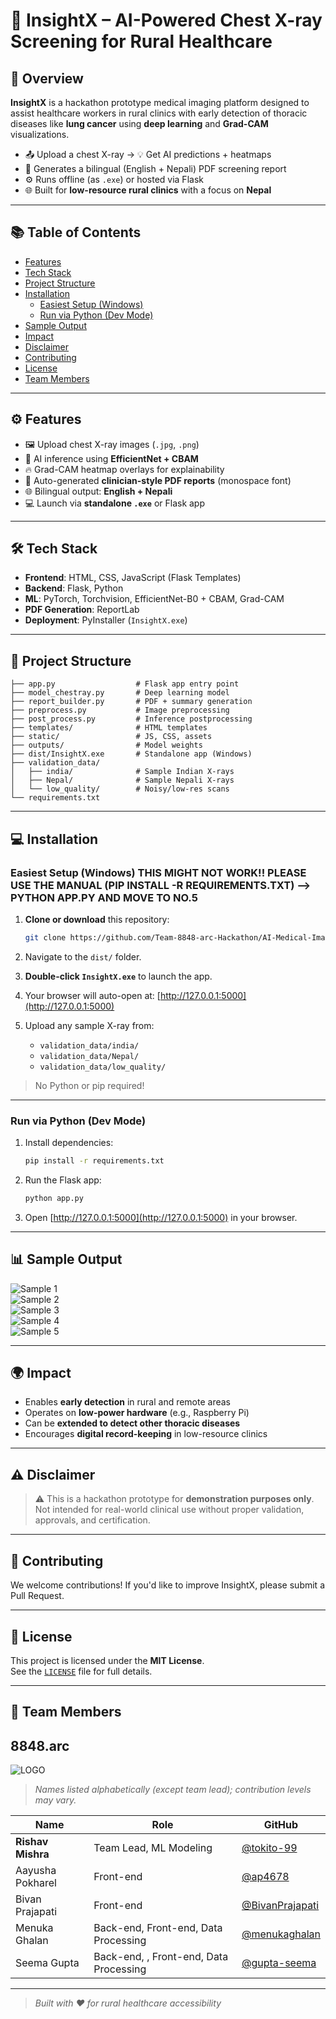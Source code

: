 # 🩻 InsightX – AI-Powered Chest X-ray Screening for Rural Healthcare

## 🚀 Overview

**InsightX** is a hackathon prototype medical imaging platform designed to assist healthcare workers in rural clinics with early detection of thoracic diseases like **lung cancer** using **deep learning** and **Grad-CAM** visualizations.

- 📤 Upload a chest X-ray → 💡 Get AI predictions + heatmaps
- 📝 Generates a bilingual (English + Nepali) PDF screening report
- ⚙️ Runs offline (as `.exe`) or hosted via Flask
- 🌐 Built for **low-resource rural clinics** with a focus on **Nepal**

---

## 📚 Table of Contents

- [Features](#️️-features)
- [Tech Stack](#️-tech-stack)
- [Project Structure](#-project-structure)
- [Installation](#-installation)
  - [Easiest Setup (Windows)](#easiest-setup-windows)
  - [Run via Python (Dev Mode)](#run-via-python-dev-mode)
- [Sample Output](#-sample-output)
- [Impact](#-impact)
- [Disclaimer](#️-disclaimer)
- [Contributing](#-contributing)
- [License](#-license)
- [Team Members](#-team-members)

---

## ⚙️ Features

- 🖼️ Upload chest X-ray images (`.jpg`, `.png`)
- 🧠 AI inference using **EfficientNet + CBAM**
- 🔥 Grad-CAM heatmap overlays for explainability
- 📄 Auto-generated **clinician-style PDF reports** (monospace font)
- 🌐 Bilingual output: **English + Nepali**
- 💻 Launch via **standalone `.exe`** or Flask app

---

## 🛠️ Tech Stack

- **Frontend**: HTML, CSS, JavaScript (Flask Templates)
- **Backend**: Flask, Python
- **ML**: PyTorch, Torchvision, EfficientNet-B0 + CBAM, Grad-CAM
- **PDF Generation**: ReportLab
- **Deployment**: PyInstaller (`InsightX.exe`)

---

## 📂 Project Structure

```
├── app.py                  # Flask app entry point
├── model_chestray.py       # Deep learning model
├── report_builder.py       # PDF + summary generation
├── preprocess.py           # Image preprocessing
├── post_process.py         # Inference postprocessing
├── templates/              # HTML templates
├── static/                 # JS, CSS, assets
├── outputs/                # Model weights
├── dist/InsightX.exe       # Standalone app (Windows)
├── validation_data/
│   ├── india/              # Sample Indian X-rays
│   ├── Nepal/              # Sample Nepali X-rays
│   └── low_quality/        # Noisy/low-res scans
└── requirements.txt
```

---

## 💻 Installation

### Easiest Setup (Windows) THIS MIGHT NOT WORK!! PLEASE USE THE MANUAL (PIP INSTALL -R REQUIREMENTS.TXT) --> PYTHON APP.PY AND MOVE TO NO.5

1. **Clone or download** this repository:

   ```bash
   git clone https://github.com/Team-8848-arc-Hackathon/AI-Medical-Imaging-Project.git
   ```

2. Navigate to the `dist/` folder.

3. **Double-click `InsightX.exe`** to launch the app.

4. Your browser will auto-open at: [http://127.0.0.1:5000](http://127.0.0.1:5000)

5. Upload any sample X-ray from:

   - `validation_data/india/`
   - `validation_data/Nepal/`
   - `validation_data/low_quality/`

> No Python or pip required!

---

### Run via Python (Dev Mode)

1. Install dependencies:

   ```bash
   pip install -r requirements.txt
   ```

2. Run the Flask app:

   ```bash
   python app.py
   ```

3. Open [http://127.0.0.1:5000](http://127.0.0.1:5000) in your browser.

---

## 📊 Sample Output

![Sample 1](static/sample1.png)  
![Sample 2](static/sample2.png)  
![Sample 3](static/sample3.png)  
![Sample 4](static/sample4.png)  
![Sample 5](static/sample5.png)

---

## 🌍 Impact

- Enables **early detection** in rural and remote areas
- Operates on **low-power hardware** (e.g., Raspberry Pi)
- Can be **extended to detect other thoracic diseases**
- Encourages **digital record-keeping** in low-resource clinics

---

## ⚠️ Disclaimer

> ⚠️ This is a hackathon prototype for **demonstration purposes only**.  
> Not intended for real-world clinical use without proper validation, approvals, and certification.

---

## 🤝 Contributing

We welcome contributions! If you'd like to improve InsightX, please submit a Pull Request.

---

## 📄 License

This project is licensed under the **MIT License**.  
See the [`LICENSE`](LICENSE) file for full details.

---

## 👥 Team Members
## 8848.arc
![LOGO](static/group_logo.png) 

> _Names listed alphabetically (except team lead); contribution levels may vary._

| Name              | Role                          | GitHub                  |
|-------------------|-------------------------------|--------------------------|
| **Rishav Mishra** | Team Lead, ML Modeling        | [@tokito-99](https://github.com/tokito-99) |
| Aayusha Pokharel  | Front-end                     | [@ap4678](https://github.com/ap4678) |
| Bivan Prajapati   | Front-end                     | [@BivanPrajapati](https://github.com/BivanPrajapati) |
| Menuka Ghalan     | Back-end, Front-end, Data Processing | [@menukaghalan](https://github.com/menukaghalan) |
| Seema Gupta       | Back-end, , Front-end, Data Processing | [@gupta-seema](https://github.com/gupta-seema) |

---

> _Built with ❤️ for rural healthcare accessibility_
